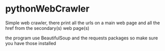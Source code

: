 # pythonWebCrawler

Simple web crawler, there print all the urls on a main web page and all the href from  the secondary(s) web page(s)

the program use BeautifulSoup and the  requests packages so make sure you have those installed 
